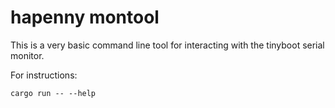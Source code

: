 # hapenny montool

This is a very basic command line tool for interacting with the tinyboot serial
monitor.

For instructions:

`cargo run -- --help`
